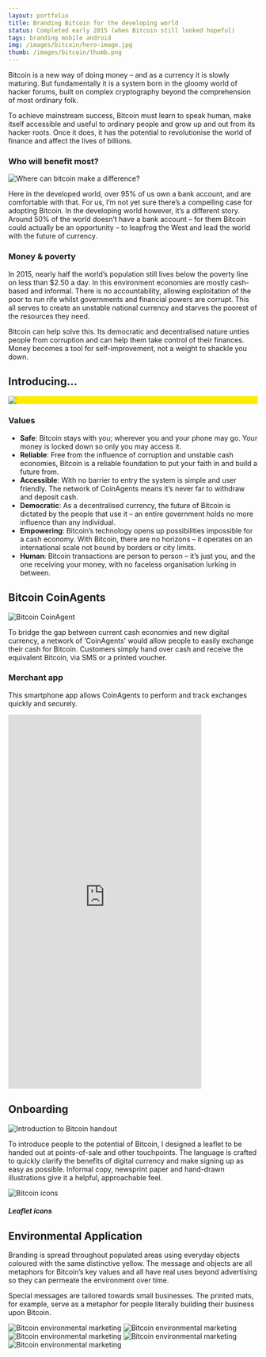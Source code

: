 ```yaml
---
layout: portfolio
title: Branding Bitcoin for the developing world
status: Completed early 2015 (when Bitcoin still looked hopeful)
tags: branding mobile android
img: /images/bitcoin/hero-image.jpg
thumb: /images/bitcoin/thumb.png
---
```


Bitcoin is a new way of doing money – and as a currency it is slowly maturing. But fundamentally it is a system born in the gloomy world of hacker forums, built on complex cryptography beyond the comprehension of most ordinary folk.

To achieve mainstream success, Bitcoin must learn to speak human, make itself accessible and useful to ordinary people and grow up and out from its hacker roots. Once it does, it has the potential to revolutionise the world of finance and affect the lives of billions.

### Who will benefit most?

<div>
<img src="/images/bitcoin/developed-land.png" alt="Where can bitcoin make a difference?" class="full">
</div>

Here in the developed world, over 95% of us own a bank account, and are comfortable with that. For us, I’m not yet sure there’s a compelling case for adopting Bitcoin. In the developing world however, it’s a different story. Around 50% of the world doesn’t have a bank account – for them Bitcoin could actually be an opportunity – to leapfrog the West and lead the world with the future of currency.

### Money & poverty
In 2015, nearly half the world’s population still lives below the poverty line on less than $2.50 a day. In this environment economies are mostly cash-based and informal. There is no accountability, allowing exploitation of the poor to run rife whilst governments and financial powers are corrupt. This all serves to create an unstable national currency and starves the poorest of the resources they need.

Bitcoin can help solve this. Its democratic and decentralised nature unties people from corruption and can help them take control of their finances. Money becomes a tool for self-improvement, not a weight to shackle you down.

## Introducing…
<section style="background: #FFEB00">

<img src="/images/bitcoin/bitcoin-banner.png" class="wide">

</section>

### Values

- **Safe**: Bitcoin stays with you; wherever you and your phone may go. Your money is locked down so only you may access it.
- **Reliable**: Free from the influence of corruption and unstable cash economies, Bitcoin is a reliable foundation to put your faith in and build a future from.
- **Accessible**:
With no barrier to entry the system is simple and user friendly. The network of CoinAgents means it’s never far to withdraw and deposit cash.
- **Democratic**:
As a decentralised currency, the future of Bitcoin is dictated by the people that use it – an entire government holds no more influence than any individual.
- **Empowering**:
Bitcoin’s technology opens up possibilities impossible for a cash economy. With Bitcoin, there are no horizons – it operates on an international scale not bound by borders or city limits.
- **Human**:
Bitcoin transactions are person to person – it’s just you, and the one receiving your money, with no faceless organisation lurking in between.


## Bitcoin CoinAgents

<div>
<img alt="Bitcoin CoinAgent" src="/images/bitcoin/shopfront.jpg" class="wide">
</div>

To bridge the gap between current cash economies and new digital currency, a network of ‘CoinAgents’ would allow people to easily exchange their cash for Bitcoin. Customers simply hand over cash and receive the equivalent Bitcoin, via SMS or a printed voucher.

### Merchant app
This smartphone app allows CoinAgents to perform and track exchanges quickly and securely.

<iframe src="https://marvelapp.com/19fa5f7?emb=1" width="390" height="755" allowTransparency="true" frameborder="0"></iframe>


## Onboarding

<div>
<img src="/images/bitcoin/leaflet.jpg" alt="Introduction to Bitcoin handout" class="wide">
</div>

To introduce people to the potential of Bitcoin, I designed a leaflet to be handed out at points-of-sale and other touchpoints. The language is crafted to quickly clarify the benefits of digital currency and make signing up as easy as possible. Informal copy, newsprint paper and hand-drawn illustrations give it a helpful, approachable feel.

![Bitcoin icons](/images/bitcoin/icons.png)

##### Leaflet icons


## Environmental Application
Branding is spread throughout populated areas using everyday objects coloured with the same distinctive yellow. The message and objects are all metaphors for Bitcoin’s key values and all have real uses beyond advertising so they can permeate the environment over time.

Special messages are tailored towards small businesses. The printed mats, for example, serve as a metaphor for people literally building their business upon Bitcoin.

<section>
<img src="/images/bitcoin/environmental1.jpg" alt="Bitcoin environmental marketing" class="full">
<img src="/images/bitcoin/environmental2.jpg" alt="Bitcoin environmental marketing" class="full">
<img src="/images/bitcoin/environmental3.jpg" alt="Bitcoin environmental marketing" class="full">
<img src="/images/bitcoin/environmental4.jpg" alt="Bitcoin environmental marketing" class="full">
<img src="/images/bitcoin/environmental5.jpg" alt="Bitcoin environmental marketing" class="full">
</section>